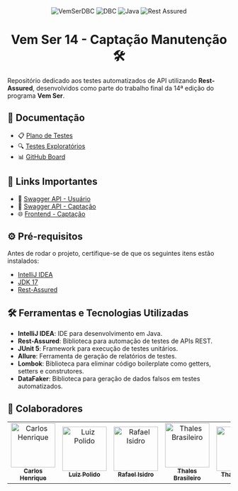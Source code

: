 <div align="center">
  <img alt="VemSerDBC" src="https://img.shields.io/badge/Vem%20Ser%2014-00599C?style=for-the-badge&logo=java&logoColor=white">
  <img alt="DBC" src="https://img.shields.io/badge/DBC-00599C?style=for-the-badge&logo=java&logoColor=white">
  <img alt="Java" src="https://img.shields.io/badge/Java-FF0000?style=for-the-badge&logo=java&logoColor=white">
  <img alt="Rest Assured" src="https://img.shields.io/badge/Rest%20Assured-512DA8?style=for-the-badge&logo=java&logoColor=white">
</div>
<div align="center">
  <h1>Vem Ser 14 - Captação Manutenção 🛠️</h1>
</div>


Repositório dedicado aos testes automatizados de API utilizando **Rest-Assured**, desenvolvidos como parte do trabalho final da 14ª edição do programa **Vem Ser**.

## 📑 Documentação

- 📋 [Plano de Testes](https://docs.google.com/document/d/1gp9_nhpyO86h6LV04qJ9-WOoQi0XfYKZxfC7VXsGZsw/edit)
- 🔍 [Testes Exploratórios](https://docs.google.com/document/d/17ycR1NU9cZXQXi1rFCRChmjucYEhjNhx2f8G4Ogrs6Q/edit)
- 📊 [GitHub Board](https://github.com/users/vemser/projects/6/)

## 🔗 Links Importantes

- 📄 [Swagger API - Usuário](https://usuario-back.onrender.com/swagger-ui/index.html)
- 📄 [Swagger API - Captação](https://captacao-back-hml.onrender.com/swagger-ui/index.html)
- 🌐 [Frontend - Captação](https://captacao-front-hml.onrender.com)

## ⚙️ Pré-requisitos

Antes de rodar o projeto, certifique-se de que os seguintes itens estão instalados:

- [IntelliJ IDEA](https://www.jetbrains.com/idea/)
- [JDK 17](https://www.oracle.com/java/technologies/downloads/)
- [Rest-Assured](https://rest-assured.io)


## 🛠️ Ferramentas e Tecnologias Utilizadas

- **IntelliJ IDEA**: IDE para desenvolvimento em Java.
- **Rest-Assured**: Biblioteca para automação de testes de APIs REST.
- **JUnit 5**: Framework para execução de testes unitários.
- **Allure**: Ferramenta de geração de relatórios de testes.
- **Lombok**: Biblioteca para eliminar código boilerplate como getters, setters e construtores.
- **DataFaker**: Biblioteca para geração de dados falsos em testes automatizados.

## 👥 Colaboradores

<table>
  <tr>
    <td align="center">
      <a href="https://github.com/Carlos-Academico" target="_blank">
        <img src="https://avatars.githubusercontent.com/Carlos-Academico" width="100px;" alt="Carlos Henrique"/>
        <br /><sub><b>Carlos Henrique</b></sub>
      </a>
    </td>
    <td align="center">
      <a href="https://github.com/luizgpolido" target="_blank">
        <img src="https://avatars.githubusercontent.com/luizgpolido" width="100px;" alt="Luiz Polido"/>
        <br /><sub><b>Luiz Polido</b></sub>
      </a>
    </td>
    <td align="center">
      <a href="https://github.com/rafael-isidro" target="_blank">
        <img src="https://avatars.githubusercontent.com/rafael-isidro" width="100px;" alt="Rafael Isidro"/>
        <br /><sub><b>Rafael Isidro</b></sub>
      </a>
    </td>
    <td align="center">
      <a href="https://github.com/thalesxbrasileiro" target="_blank">
        <img src="https://avatars.githubusercontent.com/thalesxbrasileiro" width="100px;" alt="Thales Brasileiro"/>
        <br /><sub><b>Thales Brasileiro</b></sub>
      </a>
    </td>
    <td align="center">
      <a href="https://github.com/thalessalla" target="_blank">
        <img src="https://avatars.githubusercontent.com/thalessalla" width="100px;" alt="Thales Salla"/>
        <br /><sub><b>Thales Salla</b></sub>
      </a>
    </td>
    <td align="center">
      <a href="https://github.com/Wagner-Dev-Souza" target="_blank">
        <img src="https://avatars.githubusercontent.com/Wagner-Dev-Souza" width="100px;" alt="Wagner Souza"/>
        <br /><sub><b>Wagner Souza</b></sub>
      </a>
    </td>
    <td align="center">
      <a href="https://github.com/MarxWesley" target="_blank">
        <img src="https://avatars.githubusercontent.com/MarxWesley" width="100px;" alt="Wesley Marques"/>
        <br /><sub><b>Wesley Marques</b></sub>
      </a>
    </td>
  </tr>
</table>



